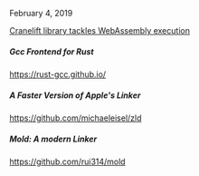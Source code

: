 
February 4, 2019

[Cranelift library tackles WebAssembly execution](https://www.infoworld.com/article/3338105/cranelift-library-tackles-webassembly-execution.html)

##### Gcc Frontend for Rust

https://rust-gcc.github.io/

##### A Faster Version of Apple's Linker

https://github.com/michaeleisel/zld

##### Mold: A modern Linker

https://github.com/rui314/mold
